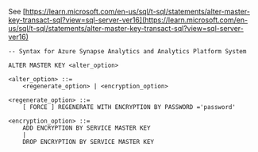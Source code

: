 See [https://learn.microsoft.com/en-us/sql/t-sql/statements/alter-master-key-transact-sql?view=sql-server-ver16](https://learn.microsoft.com/en-us/sql/t-sql/statements/alter-master-key-transact-sql?view=sql-server-ver16)
```
-- Syntax for Azure Synapse Analytics and Analytics Platform System

ALTER MASTER KEY <alter_option>

<alter_option> ::=
    <regenerate_option> | <encryption_option>

<regenerate_option> ::=
    [ FORCE ] REGENERATE WITH ENCRYPTION BY PASSWORD ='password'

<encryption_option> ::=
    ADD ENCRYPTION BY SERVICE MASTER KEY
    |
    DROP ENCRYPTION BY SERVICE MASTER KEY
```
